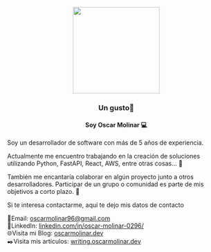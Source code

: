 
<p align="center" width="300">
    <img align="center" src="https://avatars.githubusercontent.com/u/67554616?s=400&u=ea097d2dfd86afab2a69629041138389c22894fe&v=4" width="200">
    <h3 align="center">Un gusto🎩</h3>
    <h4 align="center">Soy Oscar Molinar 💻 </h4>
</p>

<p>Soy un desarrollador de software con más de 5 años de experiencia.</p>

<p> Actualmente me encuentro trabajando en la creación de soluciones utilizando Python, FastAPI, React, AWS, entre otras cosas... 🚀 </p>

<p> También me encantaría colaborar en algún proyecto junto a otros desarrolladores. Participar de un grupo o comunidad es parte de mis objetivos a corto plazo. 👥 </p>

<p> Si te interesa contactarme, aquí te dejo mis datos de contacto </p>

📧Email: <a href="mailto:oscarmolinar96@gmail.com">oscarmolinar96@gmail.com</a><br>
💼LinkedIn: <a href="https://www.linkedin.com/in/oscar-molinar-0296/">linkedin.com/in/oscar-molinar-0296/</a> <br>
🌐Visita mi Blog: <a href="https://www.oscarmolinar.dev">oscarmolinar.dev</a><br>
✒️Visita mis artículos: <a href="https://writing.oscarmolinar.dev">writing.oscarmolinar.dev</a><br>


